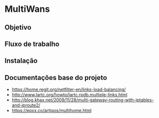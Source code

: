 # MultiWans

## Objetivo

## Fluxo de trabalho

## Instalação

## Documentações base do projeto

- https://home.regit.org/netfilter-en/links-load-balancing/
- http://www.lartc.org/howto/lartc.rpdb.multiple-links.html
- http://blog.khax.net/2009/11/28/multi-gateway-routing-with-iptables-and-iproute2/
- https://epxx.co/artigos/multihome.html
